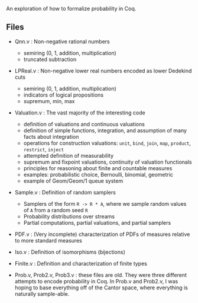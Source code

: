 An exploration of how to formalize probability in Coq.

## Files

- Qnn.v : Non-negative rational numbers
  - semiring (0, 1, addition, multiplication)
  - truncated subtraction

- LPReal.v : Non-negative lower real numbers encoded as lower Dedekind cuts
  - semiring (0, 1, addition, multiplication)
  - indicators of logical propositions
  - supremum, min, max

- Valuation.v : The vast majority of the interesting code
  - definition of valuations and continuous valuations
  - definition of simple functions, integration, and assumption
    of many facts about integration
  - operations for construction valuations: `unit`, `bind`, `join`,
    `map`, `product`, `restrict`, `inject`
  - attempted definition of measurability
  - supremum and fixpoint valuations, continuity of valuation functionals
  - principles for reasoning about finite and countable measures
  - examples: probabilistic choice, Bernoulli, binomial, geometric
  - example of Geom/Geom/1 queue system

- Sample.v : Definition of random samplers
  - Samplers of the form `R -> R * A`, where we sample random values of `A`
    from a random seed `R`
  - Probability distributions over streams
  - Partial computations, partial valuations, and partial samplers

- PDF.v : (Very incomplete) characterization of PDFs of measures relative
  to more standard measures

- Iso.v : Definition of isomorphisms (bijections)

- Finite.v : Definition and characterization of finite types

- Prob.v, Prob2.v, Prob3.v : these files are old. They were three different
attempts to encode probability in Coq. In Prob.v and Prob2.v, I was hoping
to base everything off of the Cantor space, where everything is naturally
sample-able.

